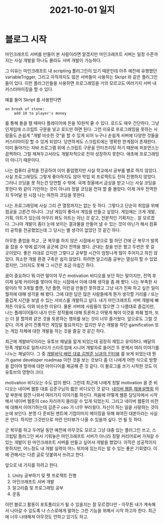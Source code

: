 ﻿---
title: "2021-10-01 일지"
last_modified_at: 2021-10-01T15:10:02-05:00
categories:
  - diary
tags:
  - life
---

<h1>블로그 시작</h1>



마인크래프트 서버를 만들어 본 사람이라면 알겠지만 마인크래프트 서버는 일정 수준까지는 사실 개발을 하나도 몰라도 서버 개발이 가능하다.

그 이유는 마인크래프트 내 scripting 플러그인이 있기 때문인데 아주 예전에 유행했던 variableTrigger, 그리고 아직까지도 많은 서버들이 사용하는 Skript 와 같은 플러그인들이 있다. 
이런 플러그인들을 사용하면 프로그래밍을 거의 모르고도 여러가지 서버 내 커스터마이징을 할 수 있다.

예를 들어 Skript 를 사용한다면

```
on break of stone:
	add 10 to player's money
```

를 통해 돌을 캘 때마다 플레이어에 돈을 10원씩 줄 수 있다. 로드도 매우 간단하다. 그냥 인게임에 스크립트 구문을 넣고 로드만 하면 된다.
그런 이유로 프로그래밍을 못하는 사람들도 손쉽게 "개발 비슷한 것"을 할 수 있게 되어 누구나 손쉽게 서버에 다양한 것들을 커스터마이징 할 수 있게 되었다.
당연하게도 스크립트에는 명확한 한계점이 존재한다. 이미 돌아가는 자바 프로그램 위에 스크립트 구문을 인터프리팅 하기 때문에 퍼포먼스는 끔찍하다.
그럴 제쳐두고서라도 개발자적으로 전혀 성장하지 못한다. 애초에 프로그래밍이 아니기 때문이다. <br>

나는 컴퓨터 공학을 전공하여 이미 졸업했지만 사실 학교에서 공부를 별로 하지 않았다. 사실 프로그래밍도 그렇게 좋아하지도 않아 학업 외 프로젝트도 
전혀 진행하지 않았다. 그러니 코딩을 못 하는건 당연할 수 밖에. 국제 정올에서 금상을 받고 나는 사실 코딩을 못한다 와 같이 기만하는 것이 아니라 정말
코딩을 전혀 할 줄 몰랐다. 이제 겨우 전역한지 두어달 된 시점 나는 여전히 코딩을 못한다. <br>

나는 프로그래밍에 사실 그리 큰 열정까지는 없는 듯 하다. 그렇다고 단순히 취업을 위해 컴공을 고른건 아니다. 
그냥 게임이 좋아서 게임을 만들고 싶었다. 게임에는 크게 개발, 기획, 아트가 있는데 아무리 봐도 아트는 아닌 것 같고,
전문적인 기획자는.. 잘 모르겠다. 그나마 개발이 좀더 눈에 보이는 결과물을 만들어 낼 수 있는 것이 아닌가 해서 컴퓨터 공학을 전공했었는데 그 당시는 
별 생각이 없었던 것 같긴 하다.<br>

아무튼 졸업을 하고 , 군 복무를 하지 않은 시점에서 앞으로 뭘 하던 간에 군 복무가 발목을 잡을 수 밖에 없기에 공군에 갔다 전역을 했다. 군대는 참을
만은 했고 두번은 못 갈 곳이었다. 좋은 자대로 갔지만 그렇다고 공부할 시간이 엄청나게 많이 주어지고 하진 않았다. 최소한 개발 환경 구축은 쉽지 않았다.
하려면 알고리즘 공부는 열심히 할 수 있었겠지만, 그러지도 못해 그 시간은 조금 아쉽긴 하다. <br>

꿈이 중요하다 뭐 이런 말이야 무슨 motivation 비디오를 보던 하는 말이지만, 전역 후 이제 실제 커리어를 쌓아야 하는 시점에서 이에 대해 생각을 좀 
해 봤다. 나는 부족한 사람이라 막 3개월 플랜, 1년 플랜, 이런걸 만들진 못하겠고 그냥 내가 진짜 하고 싶은 일이 뭘까에 대해 생각을 해 봤다. 그에 대한
답은 많은 사람들에게 뭔가 생각할 거리를 / 또는 즐겁게 시간을 보낼 수 있는 서비스를 개발하고 싶다. 내가 마인크래프트 서버 개발에 빠져든 이유도 
이와 비슷한 이유다. 물론 서버에 사람들이 많으면 그 나름대로 즐겁지만, 나는 플레이어들이 내가 만든 창작물에 대해 토론하고 어떻게 해야 이것을 파훼
할까, 또는 더 잘 할까와 같은 것을 토론하는 행위를 보는 것이 너무 즐거웠다. 앞으로도 그럴 것 같다. 이게 굳이 전통적인 게임일 필요까지는 없지만 무슨
개발을 하던 gamification 또는 게임 자체에 대한 개발을 하는 것을 즐길 것 같긴 하다. <br>

최근에 개발바닥이라는 유튜브 채널을 알게 되었는데 굉장히 재밌고 유익하다. 배달의 민족 개발자로 일하시다가 스타트업에 시니어 개발자로 들어간 두 분께서
여러 이야기를 나누는 채널이다. 그 중 [개발바닥 배민 대표 김범준 님과의 인터뷰](https://www.youtube.com/watch?v=HUO1bI1X_dA) 를 보게 되었는데 뭔가 
game developer roadmap 이런 것을 보는 것보다 좀 더 나에게 어떤 식으로 방향을 잡아야 할까에 대한 아이디어를 제공해 준 것 같다. 이 블로그를 쓰기
시작한 것도 이 유튜브의 영향이 크다.

motivation 비디오는 수도 없이 봤다. 그런데 최근에 나에게 정말 motivation 을 준 비디오는 네이버 웹툰 대표 김준구님의 짧은 비디오인 것 같다.
[네이버 웹툰 채용설명회](https://www.youtube.com/watch?v=DiSTevbYRpc) 의 앞 부분에 잠깐 나와서 여러가지 이야기를 하신다. 처음에 어떻게 웹툰 담당자에서
시작해서 네이버 웹툰의 ceo 자리까지 올라갈 수 있게 되었는지. 그리고 네이버 웹툰의 비전에 대해서 이야기하는데 김준구 ceo 가 너무 부러웠다. 자신이 
하는 일을 사랑하는 것이 눈에 보인다. 분명 다 준비된 멘트에 기업이미지 메이킹을 위해 짜여진 대본이라는 사실은 안다. 하지만 그것만으로 저런 인터뷰가
나올 수 있을까 싶다. 안 될 듯 하다. <br>

군 복무를 하고 두어달 동안 예전에 아무것도 모르고 그냥 대충 있는 플러그인 쓰고, 스크립팅 플러그인 써서 기워놓은 마인크래프트 서버가 아니라 정말
커리어로써 가져갈 수 있는 개발이 된 마인크래프트 서버를 만들고 싶어서 개발을 했었다. 아직은 성공적이지 못하지만, 어느정도 내 개발 실력이 어느 
위치에 있는지는 알 수 있는 좋은 기회였다. 이에 관해서는 다른 글로 덧붙여서 쓰려고 한다. <br>

앞으로 네 가지를 하려고 한다. 

1. Unity 공부하기 및 펫 프로젝트 진행
2. 마인크래프트 서버 개발 
3. 알고리즘 및 프로그래밍 공부
4. 운동

이런 블로그 활동이 포토폴리오가 될 수 있을지는 잘 모르겠다만 - 아무튼 내가 계속해서 나아갈 수 있도록 나 스스로에게 말하는 그런 기능을 위해서 시작
하고자 한다. 최근에 너무 나태해져 아무것도 안하고 있기도 하고. 

